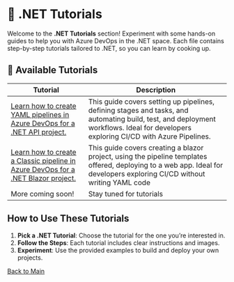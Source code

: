 # 📘 .NET Tutorials

Welcome to the **.NET Tutorials** section! Experiment with some hands-on guides to help you with Azure DevOps in the .NET space. Each file contains step-by-step tutorials tailored to .NET, so you can learn by cooking up.


## 📂 Available Tutorials

| Tutorial | Description |
|------------|-------------|
| [Learn how to create YAML pipelines in Azure DevOps for a .NET API project.](azure-devops-dotnet-api.md) | This guide covers setting up pipelines, defining stages and tasks, and automating build, test, and deployment workflows. Ideal for developers exploring CI/CD with Azure Pipelines. |
| [Learn how to create a Classic pipeline in Azure DevOps for a .NET Blazor project.](azure-devops-dotnet-blazor.md) | This guide covers creating a blazor project, using the pipeline templates offered, deploying to a web app. Ideal for developers exploring CI/CD without writing YAML code |
| More coming soon! | Stay tuned for tutorials |


## How to Use These Tutorials

1. **Pick a .NET Tutorial**: Choose the tutorial for the one you’re interested in.
2. **Follow the Steps**: Each tutorial includes clear instructions and images.
3. **Experiment**: Use the provided examples to build and deploy your own projects.

[Back to Main](../README.md#table-of-contents)
